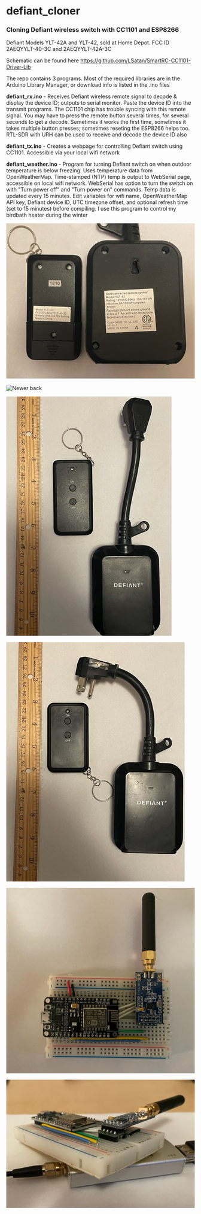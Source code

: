 # defiant_cloner
### Cloning Defiant wireless switch with CC1101 and ESP8266
Defiant Models YLT-42A and YLT-42, sold at Home Depot. FCC ID 2AEQYYLT-40-3C and 2AEQYYLT-42A-3C

Schematic can be found here https://github.com/LSatan/SmartRC-CC1101-Driver-Lib

The repo contains 3 programs. Most of the required libraries are in the Arduino Library Manager, or download info is listed in the .ino files
    
**defiant_rx.ino** - Receives Defiant wireless remote signal to decode & display the device ID; outputs to serial monitor. Paste the 
                 device ID into the transmit programs. The CC1101 chip has trouble syncing with this remote signal. You may have to press 
                 the remote button several times, for several seconds to get a decode. Sometimes it works the first time, sometimes 
                 it takes multiple button presses; sometimes reseting the ESP8266 helps too. RTL-SDR with URH can be used to receive and
                 decode the device ID also
                 
**defiant_tx.ino** - Creates a webpage for controlling Defiant switch using CC1101. Accessible via your local wifi network

**defiant_weather.ino** - Program for turning Defiant switch on when outdoor temperature is below freezing. Uses temperature data 
                      from OpenWeatherMap. Time-stamped (NTP) temp is output to WebSerial page, accessible on local wifi network. 
                      WebSerial has option to turn the switch on with "Turn power off" and "Turn power on" commands. Temp data
                      is updated every 15 minutes. Edit variables for wifi name, OpenWeatherMap API key, 
                      Defiant device ID, UTC timezone offset, and optional refresh time (set to 15 minutes) before compiling.
                      I use this program to control my birdbath heater during the winter


![Older_back](/images/olderModel_back.jpg)


![Newer back](/iamges/newerModel_back.jpg)


![Older_front](/images/olderModel_front.jpg)


![Newer_front](/images/newerModel_front.jpg)


![NodeMCU](/images/breadboard1.jpg)


![NodeMCU](/images/breadboard2.jpg)
